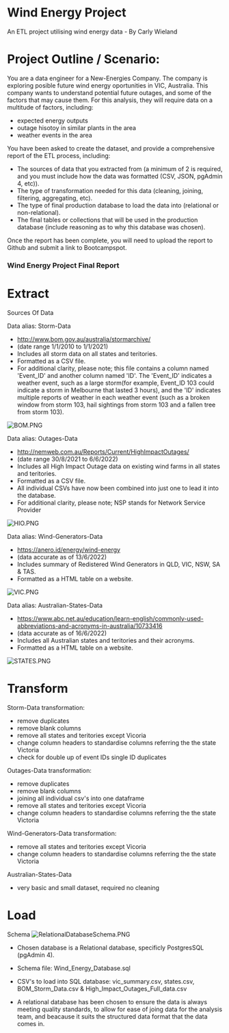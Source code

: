 # Wind Energy Project
An ETL project utilising wind energy data - By Carly Wieland

# Project Outline / Scenario:
You are a data engineer for a New-Energies Company.
The company is exploring posible future wind energy oportunities in VIC, Australia.
This company wants to understand potential future outages, and some of the factors that may cause them. For this analysis, they will require data on a multitude of factors, including:

* expected energy outputs 
* outage hisotoy in similar plants in the area
* weather events in the area

You have been asked to create the dataset, and provide a comprehensive report of the ETL process, including:
* The sources of data that you extracted from (a minimum of 2 is required, and you must include how the data was formatted (CSV, JSON, pgAdmin 4, etc)).
* The type of transformation needed for this data (cleaning, joining, filtering, aggregating, etc).
* The type of final production database to load the data into (relational or non-relational).
* The final tables or collections that will be used in the production database (include reasoning as to why this database was chosen).


Once the report has been complete, you will need to upload the report to Github and submit a link to Bootcampspot.

### Wind Energy Project Final Report

# Extract

Sources Of Data


Data alias: Storm-Data

* http://www.bom.gov.au/australia/stormarchive/ 
* (date range 1/1/2010 to 1/1/2021)
* Includes all storm data on all states and teritories.
* Formatted as a CSV file.
* For additional clarity, please note; this file contains a column named 'Event_ID' and another column named 'ID'. The 'Event_ID' indicates a weather event, such as a large storm(for example, Event_ID 103 could indicate a storm in Melbourne that lasted 3 hours), and the 'ID' indicates multiple reports of weather in each weather event (such as a broken window from storm 103, hail sightings from storm 103 and a fallen tree from storm 103). 

![BOM.PNG](BOM.PNG)


Data alias: Outages-Data

* http://nemweb.com.au/Reports/Current/HighImpactOutages/ 
* (date range 30/8/2021 to 6/6/2022)
* Includes all High Impact Outage data on existing wind farms in all states and teritories.
* Formatted as a CSV file.
* All individual CSVs have now been combined into just one to lead it into the database.
* For additional clarity, please note; NSP stands for Network Service Provider

![HIO.PNG](HIO.PNG)


Data alias: Wind-Generators-Data

* https://anero.id/energy/wind-energy  
* (data accurate as of 13/6/2022)
* Includes summary of Redistered Wind Generators in QLD, VIC, NSW, SA & TAS.
* Formatted as a HTML table on a website.

![VIC.PNG](VIC.PNG)


Data alias: Australian-States-Data

* https://www.abc.net.au/education/learn-english/commonly-used-abbreviations-and-acronyms-in-australia/10733416  
* (data accurate as of 16/6/2022)
* Includes all Australian states and teritories and their acronyms.
* Formatted as a HTML table on a website.

![STATES.PNG](STATES.PNG)


# Transform

Storm-Data transformation:
* remove duplicates
* remove blank columns
* remove all states and teritories except Vicoria
* change column headers to standardise columns referring the the state Victoria
* check for double up of event IDs single ID duplicates

Outages-Data transformation:
* remove duplicates
* remove blank columns
* joining all individual csv's into one dataframe
* remove all states and teritories except Vicoria
* change column headers to standardise columns referring the the state Victoria

Wind-Generators-Data transformation:
* remove all states and teritories except Vicoria
* change column headers to standardise columns referring the the state Victoria

Australian-States-Data
* very basic and small dataset, required no cleaning


# Load

Schema
![RelationalDatabaseSchema.PNG](RelationalDatabaseSchema.PNG)

* Chosen database is a Relational database, specificly PostgresSQL (pgAdmin 4).
* Schema file: Wind_Energy_Database.sql
* CSV's to load into SQL database: vic_summary.csv, states.csv, BOM_Storm_Data.csv & High_Impact_Outages_Full_data.csv

* A relational database has been chosen to ensure the data is always meeting quality standards, to allow for ease of joing data for the analysis team, and beacause it suits the structured data format that the data comes in.
